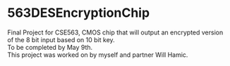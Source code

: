 # 563DESEncryptionChip
Final Project for CSE563, CMOS chip that will output an encrypted version of the 8 bit input based on 10 bit key.   
To be completed by May 9th.   
This project was worked on by myself and partner Will Hamic.   
